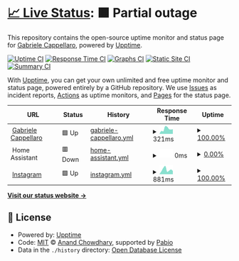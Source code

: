 # [📈 Live Status](https://status.gabrielecappellaro.me): <!--live status--> **🟧 Partial outage**

This repository contains the open-source uptime monitor and status page for [Gabriele Cappellaro](gabrielecappellaro.me), powered by [Upptime](https://github.com/upptime/upptime).

[![Uptime CI](https://github.com/cappee/upptime/workflows/Uptime%20CI/badge.svg)](https://github.com/cappee/upptime/actions?query=workflow%3A%22Uptime+CI%22)
[![Response Time CI](https://github.com/cappee/upptime/workflows/Response%20Time%20CI/badge.svg)](https://github.com/cappee/upptime/actions?query=workflow%3A%22Response+Time+CI%22)
[![Graphs CI](https://github.com/cappee/upptime/workflows/Graphs%20CI/badge.svg)](https://github.com/cappee/upptime/actions?query=workflow%3A%22Graphs+CI%22)
[![Static Site CI](https://github.com/cappee/upptime/workflows/Static%20Site%20CI/badge.svg)](https://github.com/cappee/upptime/actions?query=workflow%3A%22Static+Site+CI%22)
[![Summary CI](https://github.com/cappee/upptime/workflows/Summary%20CI/badge.svg)](https://github.com/cappee/upptime/actions?query=workflow%3A%22Summary+CI%22)

With [Upptime](https://upptime.js.org), you can get your own unlimited and free uptime monitor and status page, powered entirely by a GitHub repository. We use [Issues](https://github.com/cappee/upptime/issues) as incident reports, [Actions](https://github.com/cappee/upptime/actions) as uptime monitors, and [Pages](https://status.gabrielecappellaro.me) for the status page.

<!--start: status pages-->
<!-- This summary is generated by Upptime (https://github.com/upptime/upptime) -->
<!-- Do not edit this manually, your changes will be overwritten -->
<!-- prettier-ignore -->
| URL | Status | History | Response Time | Uptime |
| --- | ------ | ------- | ------------- | ------ |
| <img alt="" src="https://icons.duckduckgo.com/ip3/gabrielecappellaro.me.ico" height="13"> [Gabriele Cappellaro](https://gabrielecappellaro.me) | 🟩 Up | [gabriele-cappellaro.yml](https://github.com/cappee/upptime/commits/HEAD/history/gabriele-cappellaro.yml) | <details><summary><img alt="Response time graph" src="./graphs/gabriele-cappellaro/response-time-week.png" height="20"> 321ms</summary><br><a href="https://status.gabrielecappellaro.me/history/gabriele-cappellaro"><img alt="Response time 296" src="https://img.shields.io/endpoint?url=https%3A%2F%2Fraw.githubusercontent.com%2Fcappee%2Fupptime%2FHEAD%2Fapi%2Fgabriele-cappellaro%2Fresponse-time.json"></a><br><a href="https://status.gabrielecappellaro.me/history/gabriele-cappellaro"><img alt="24-hour response time 306" src="https://img.shields.io/endpoint?url=https%3A%2F%2Fraw.githubusercontent.com%2Fcappee%2Fupptime%2FHEAD%2Fapi%2Fgabriele-cappellaro%2Fresponse-time-day.json"></a><br><a href="https://status.gabrielecappellaro.me/history/gabriele-cappellaro"><img alt="7-day response time 321" src="https://img.shields.io/endpoint?url=https%3A%2F%2Fraw.githubusercontent.com%2Fcappee%2Fupptime%2FHEAD%2Fapi%2Fgabriele-cappellaro%2Fresponse-time-week.json"></a><br><a href="https://status.gabrielecappellaro.me/history/gabriele-cappellaro"><img alt="30-day response time 299" src="https://img.shields.io/endpoint?url=https%3A%2F%2Fraw.githubusercontent.com%2Fcappee%2Fupptime%2FHEAD%2Fapi%2Fgabriele-cappellaro%2Fresponse-time-month.json"></a><br><a href="https://status.gabrielecappellaro.me/history/gabriele-cappellaro"><img alt="1-year response time 296" src="https://img.shields.io/endpoint?url=https%3A%2F%2Fraw.githubusercontent.com%2Fcappee%2Fupptime%2FHEAD%2Fapi%2Fgabriele-cappellaro%2Fresponse-time-year.json"></a></details> | <details><summary><a href="https://status.gabrielecappellaro.me/history/gabriele-cappellaro">100.00%</a></summary><a href="https://status.gabrielecappellaro.me/history/gabriele-cappellaro"><img alt="All-time uptime 100.00%" src="https://img.shields.io/endpoint?url=https%3A%2F%2Fraw.githubusercontent.com%2Fcappee%2Fupptime%2FHEAD%2Fapi%2Fgabriele-cappellaro%2Fuptime.json"></a><br><a href="https://status.gabrielecappellaro.me/history/gabriele-cappellaro"><img alt="24-hour uptime 100.00%" src="https://img.shields.io/endpoint?url=https%3A%2F%2Fraw.githubusercontent.com%2Fcappee%2Fupptime%2FHEAD%2Fapi%2Fgabriele-cappellaro%2Fuptime-day.json"></a><br><a href="https://status.gabrielecappellaro.me/history/gabriele-cappellaro"><img alt="7-day uptime 100.00%" src="https://img.shields.io/endpoint?url=https%3A%2F%2Fraw.githubusercontent.com%2Fcappee%2Fupptime%2FHEAD%2Fapi%2Fgabriele-cappellaro%2Fuptime-week.json"></a><br><a href="https://status.gabrielecappellaro.me/history/gabriele-cappellaro"><img alt="30-day uptime 100.00%" src="https://img.shields.io/endpoint?url=https%3A%2F%2Fraw.githubusercontent.com%2Fcappee%2Fupptime%2FHEAD%2Fapi%2Fgabriele-cappellaro%2Fuptime-month.json"></a><br><a href="https://status.gabrielecappellaro.me/history/gabriele-cappellaro"><img alt="1-year uptime 100.00%" src="https://img.shields.io/endpoint?url=https%3A%2F%2Fraw.githubusercontent.com%2Fcappee%2Fupptime%2FHEAD%2Fapi%2Fgabriele-cappellaro%2Fuptime-year.json"></a></details>
| <img alt="" src="https://icons.duckduckgo.com/ip3/null.ico" height="13"> Home Assistant | 🟥 Down | [home-assistant.yml](https://github.com/cappee/upptime/commits/HEAD/history/home-assistant.yml) | <details><summary><img alt="Response time graph" src="./graphs/home-assistant/response-time-week.png" height="20"> 0ms</summary><br><a href="https://status.gabrielecappellaro.me/history/home-assistant"><img alt="Response time 0" src="https://img.shields.io/endpoint?url=https%3A%2F%2Fraw.githubusercontent.com%2Fcappee%2Fupptime%2FHEAD%2Fapi%2Fhome-assistant%2Fresponse-time.json"></a><br><a href="https://status.gabrielecappellaro.me/history/home-assistant"><img alt="24-hour response time 0" src="https://img.shields.io/endpoint?url=https%3A%2F%2Fraw.githubusercontent.com%2Fcappee%2Fupptime%2FHEAD%2Fapi%2Fhome-assistant%2Fresponse-time-day.json"></a><br><a href="https://status.gabrielecappellaro.me/history/home-assistant"><img alt="7-day response time 0" src="https://img.shields.io/endpoint?url=https%3A%2F%2Fraw.githubusercontent.com%2Fcappee%2Fupptime%2FHEAD%2Fapi%2Fhome-assistant%2Fresponse-time-week.json"></a><br><a href="https://status.gabrielecappellaro.me/history/home-assistant"><img alt="30-day response time 0" src="https://img.shields.io/endpoint?url=https%3A%2F%2Fraw.githubusercontent.com%2Fcappee%2Fupptime%2FHEAD%2Fapi%2Fhome-assistant%2Fresponse-time-month.json"></a><br><a href="https://status.gabrielecappellaro.me/history/home-assistant"><img alt="1-year response time 0" src="https://img.shields.io/endpoint?url=https%3A%2F%2Fraw.githubusercontent.com%2Fcappee%2Fupptime%2FHEAD%2Fapi%2Fhome-assistant%2Fresponse-time-year.json"></a></details> | <details><summary><a href="https://status.gabrielecappellaro.me/history/home-assistant">0.00%</a></summary><a href="https://status.gabrielecappellaro.me/history/home-assistant"><img alt="All-time uptime 0.00%" src="https://img.shields.io/endpoint?url=https%3A%2F%2Fraw.githubusercontent.com%2Fcappee%2Fupptime%2FHEAD%2Fapi%2Fhome-assistant%2Fuptime.json"></a><br><a href="https://status.gabrielecappellaro.me/history/home-assistant"><img alt="24-hour uptime 0.00%" src="https://img.shields.io/endpoint?url=https%3A%2F%2Fraw.githubusercontent.com%2Fcappee%2Fupptime%2FHEAD%2Fapi%2Fhome-assistant%2Fuptime-day.json"></a><br><a href="https://status.gabrielecappellaro.me/history/home-assistant"><img alt="7-day uptime 0.00%" src="https://img.shields.io/endpoint?url=https%3A%2F%2Fraw.githubusercontent.com%2Fcappee%2Fupptime%2FHEAD%2Fapi%2Fhome-assistant%2Fuptime-week.json"></a><br><a href="https://status.gabrielecappellaro.me/history/home-assistant"><img alt="30-day uptime 0.00%" src="https://img.shields.io/endpoint?url=https%3A%2F%2Fraw.githubusercontent.com%2Fcappee%2Fupptime%2FHEAD%2Fapi%2Fhome-assistant%2Fuptime-month.json"></a><br><a href="https://status.gabrielecappellaro.me/history/home-assistant"><img alt="1-year uptime 0.00%" src="https://img.shields.io/endpoint?url=https%3A%2F%2Fraw.githubusercontent.com%2Fcappee%2Fupptime%2FHEAD%2Fapi%2Fhome-assistant%2Fuptime-year.json"></a></details>
| <img alt="" src="https://icons.duckduckgo.com/ip3/instagram.com.ico" height="13"> [Instagram](https://instagram.com) | 🟩 Up | [instagram.yml](https://github.com/cappee/upptime/commits/HEAD/history/instagram.yml) | <details><summary><img alt="Response time graph" src="./graphs/instagram/response-time-week.png" height="20"> 881ms</summary><br><a href="https://status.gabrielecappellaro.me/history/instagram"><img alt="Response time 768" src="https://img.shields.io/endpoint?url=https%3A%2F%2Fraw.githubusercontent.com%2Fcappee%2Fupptime%2FHEAD%2Fapi%2Finstagram%2Fresponse-time.json"></a><br><a href="https://status.gabrielecappellaro.me/history/instagram"><img alt="24-hour response time 639" src="https://img.shields.io/endpoint?url=https%3A%2F%2Fraw.githubusercontent.com%2Fcappee%2Fupptime%2FHEAD%2Fapi%2Finstagram%2Fresponse-time-day.json"></a><br><a href="https://status.gabrielecappellaro.me/history/instagram"><img alt="7-day response time 881" src="https://img.shields.io/endpoint?url=https%3A%2F%2Fraw.githubusercontent.com%2Fcappee%2Fupptime%2FHEAD%2Fapi%2Finstagram%2Fresponse-time-week.json"></a><br><a href="https://status.gabrielecappellaro.me/history/instagram"><img alt="30-day response time 804" src="https://img.shields.io/endpoint?url=https%3A%2F%2Fraw.githubusercontent.com%2Fcappee%2Fupptime%2FHEAD%2Fapi%2Finstagram%2Fresponse-time-month.json"></a><br><a href="https://status.gabrielecappellaro.me/history/instagram"><img alt="1-year response time 768" src="https://img.shields.io/endpoint?url=https%3A%2F%2Fraw.githubusercontent.com%2Fcappee%2Fupptime%2FHEAD%2Fapi%2Finstagram%2Fresponse-time-year.json"></a></details> | <details><summary><a href="https://status.gabrielecappellaro.me/history/instagram">100.00%</a></summary><a href="https://status.gabrielecappellaro.me/history/instagram"><img alt="All-time uptime 100.00%" src="https://img.shields.io/endpoint?url=https%3A%2F%2Fraw.githubusercontent.com%2Fcappee%2Fupptime%2FHEAD%2Fapi%2Finstagram%2Fuptime.json"></a><br><a href="https://status.gabrielecappellaro.me/history/instagram"><img alt="24-hour uptime 100.00%" src="https://img.shields.io/endpoint?url=https%3A%2F%2Fraw.githubusercontent.com%2Fcappee%2Fupptime%2FHEAD%2Fapi%2Finstagram%2Fuptime-day.json"></a><br><a href="https://status.gabrielecappellaro.me/history/instagram"><img alt="7-day uptime 100.00%" src="https://img.shields.io/endpoint?url=https%3A%2F%2Fraw.githubusercontent.com%2Fcappee%2Fupptime%2FHEAD%2Fapi%2Finstagram%2Fuptime-week.json"></a><br><a href="https://status.gabrielecappellaro.me/history/instagram"><img alt="30-day uptime 100.00%" src="https://img.shields.io/endpoint?url=https%3A%2F%2Fraw.githubusercontent.com%2Fcappee%2Fupptime%2FHEAD%2Fapi%2Finstagram%2Fuptime-month.json"></a><br><a href="https://status.gabrielecappellaro.me/history/instagram"><img alt="1-year uptime 100.00%" src="https://img.shields.io/endpoint?url=https%3A%2F%2Fraw.githubusercontent.com%2Fcappee%2Fupptime%2FHEAD%2Fapi%2Finstagram%2Fuptime-year.json"></a></details>

<!--end: status pages-->

[**Visit our status website →**](https://status.gabrielecappellaro.me)

## 📄 License

- Powered by: [Upptime](https://github.com/upptime/upptime)
- Code: [MIT](./LICENSE) © [Anand Chowdhary](https://anandchowdhary.com), supported by [Pabio](https://pabio.com)
- Data in the `./history` directory: [Open Database License](https://opendatacommons.org/licenses/odbl/1-0/)
